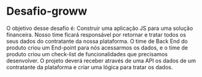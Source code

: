 # Desafio-groww
O objetivo desse desafio é:
Construir uma aplicação JS para uma solução financeira.
Nosso time ficará responsável por retornar e tratar todos os seus dados do contratante da nossa plataforma. 
O time de Back End do produto criou um End-point para nós acessarmos os dados, e o time de produto criou um check-list de funcionalidades que precisamos desenvolver.
O projeto deverá receber através de uma API os dados de um contratante da plataforma e criar uma lógica para tratar os dados.
